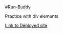 #Run-Buddy

Practice with div elements

[Link to Deployed site](https://eclevela-1234.github.io/run-buddy/)
